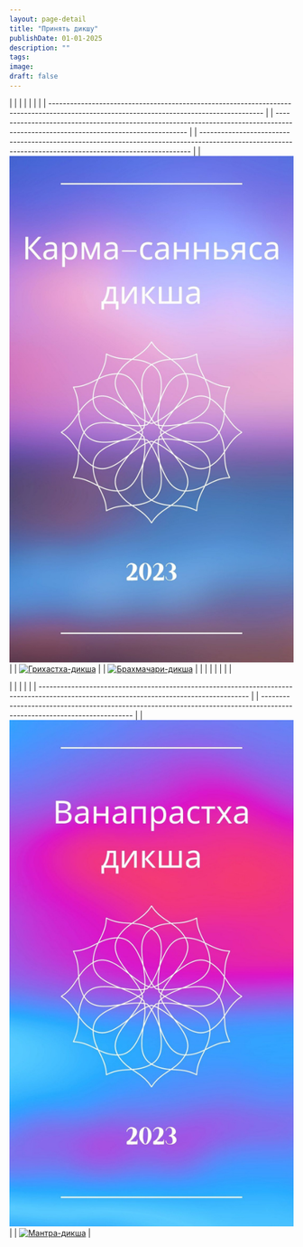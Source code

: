 ```yaml
---
layout: page-detail
title: "Принять дикшу"
publishDate: 01-01-2025
description: ""
tags:
image:
draft: false
---
```


  
| |                                                                                                                                         |  |                                                                                                                                     |  |                                                                                                                                                           |
| ----------------------------------------------------------------------------------------------------------------------------------------- |  | ----------------------------------------------------------------------------------------------------------------------------------- |  | --------------------------------------------------------------------------------------------------------------------------------------------------------- |
| [![Карма-санньяса-дикша](/upload/medialibrary/da2/da23e483686fe7c7656c9d0caa92d247.jpg "Карма-санньяса-дикша")](/prinyat-karma-sannyasu/) |  | [![Грихастха-дикша](/upload/medialibrary/1dd/1ddf0945ac3e18fc385c31f148c7d6ee.jpg "Грихастха-дикша")](/prinyat-grikhastkha-dikshu/) |  | [![Брахмачари-дикша](/upload/medialibrary/9f3/9f3dc70507022fdc81c5bedc8634399c.jpg "Брахмачари-дикша")](/prinyat-brakhmachari-dikshu/ "Брахмачари-дикша") |
| |                                                                                                                                         |  |                                                                                                                                     |  |                                                                                                                                                           |

  
| |                                                                                                                                        |  |                                                                                                                          |
| ---------------------------------------------------------------------------------------------------------------------------------------- |  | ------------------------------------------------------------------------------------------------------------------------ |
| [![Ванапрастха-дикша](/upload/medialibrary/0f5/0f5beb7a12abc1c1e13cd924fc84343c.jpg "Ванапрастха-дикша")](/prinyat-vanaprastkha-dikshu/) |  | [![Мантра-дикша](/upload/medialibrary/56f/56f8d010b1053df93b8b90474c6e7ce1.jpg "Мантра-дикша")](/prinyat-mantra-dikshu/) |
  
  

